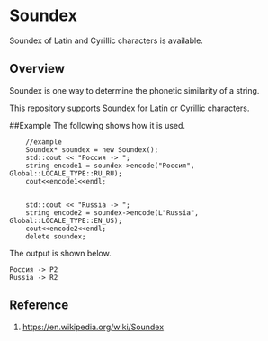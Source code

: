 # Soundex
Soundex of Latin and Cyrillic characters is available.

## Overview
Soundex is one way to determine the phonetic similarity of a string.

This repository supports Soundex for Latin or Cyrillic characters.

##Example
The following shows how it is used.

```
    //example
    Soundex* soundex = new Soundex();
    std::cout << "Россия -> ";
    string encode1 = soundex->encode("Россия", Global::LOCALE_TYPE::RU_RU);
    cout<<encode1<<endl;
    

    std::cout << "Russia -> ";
    string encode2 = soundex->encode(L"Russia", Global::LOCALE_TYPE::EN_US);
    cout<<encode2<<endl;
    delete soundex;
```

The output is shown below.

```
Россия -> Р2
Russia -> R2
```

## Reference
1. https://en.wikipedia.org/wiki/Soundex
